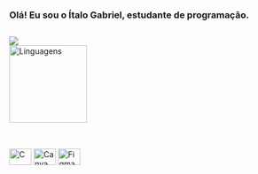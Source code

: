 ### Olá! Eu sou o Ítalo Gabriel, estudante de programação.
##

<a href="https://github.com/italocas/github-readme-stats">
  <img align="center" src="https://github-readme-stats.vercel.app/api?username=italocas&show_icons=true&theme=tokyonight" />
</a>
<div>
<a href="https://github.com/italocas/github-readme-stats">
  <img align="center" alt="Linguagens" height="140"  src="https://github-readme-stats.vercel.app/api/top-langs/?username=italocas&layout=compact&show_icons=true&theme=tokyonight" />
</a>

##
<div style="display: inline_block"><br>
<img align="center" alt="C" height="30" width="40" src="https://cdn.jsdelivr.net/gh/devicons/devicon@latest/icons/c/c-original.svg">
<img align="center" alt="Canva" height="30" width="40" src="https://cdn.jsdelivr.net/gh/devicons/devicon@latest/icons/canva/canva-original.svg" />
<img align="center" alt="Figma" height="30" width="40" src="https://cdn.jsdelivr.net/gh/devicons/devicon@latest/icons/figma/figma-original.svg" />
</div>

##
          
          
